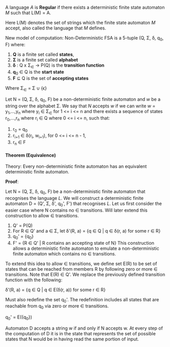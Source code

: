A language *A* is **Regular** if there exists a deterministic finite state automaton *M* such that L(M) = A.

Here L(M) denotes the set of strings which the finite state automaton *M* accept, also called the language that *M* defines.

New model of computation:
Non-Deterministic FSA is a 5-tuple (Q, Σ, δ, q<sub>0</sub>, F) where:
1. **Q** is a finite set called **states**,
2. **Σ** is a finite set called **alphabet**
3. **δ** : Q x Σ<sub>∈</sub> -> P(Q) is the **transition function**
4. **q**<sub>0</sub> ∈ Q is the **start state**
5. **F** ⊆ Q is the set of **accepting states**

Where Σ<sub>∈</sub> = Σ ∪ {ϵ} 

Let N = (Q, Σ, δ, q<sub>0</sub>, F) be a non-deterministic finite automaton and *w* be a string over the alphabet Σ. We say that *N* accepts *w* if we can write *w* = y<sub>1</sub>,...,y<sub>n</sub> where y<sub>i</sub> ∈ Σ<sub>∈</sub> for 1 <= i <= n and there exists a sequence of states r<sub>0</sub>,...,r<sub>n</sub> where r<sub>i</sub> ∈ Q where 0 <= i <= n, such that:
1. r<sub>0</sub> = q<sub>0</sub>
2. r<sub>i+1</sub> ∈ δ(r<sub>i</sub>, w<sub>i+1</sub>), for 0 <= i <= n - 1,
3. r<sub>n</sub> ∈ F
<h4>Theorem (Equivalence)</h4>
Theory: Every non-deterministic finite automaton has an equivalent deterministic finite automaton.

**Proof**:

Let N = (Q, Σ, δ, q<sub>0</sub>, F) be a non-deterministic finite automaton that recognises the language *L*. We will construct a deterministic finite automaton D = (Q', Σ, δ', q<sub>0</sub>', F') that recognises *L*. Let us first consider the easier case where N contains no ∈ transitions. Will later extend this construction to allow ∈ transitions.
1. Q' = P(Q)
2. For R ∈ Q' and a ∈ Σ, let δ'(R, a) = {q ∈ Q | q ∈ δ(r, a) for some r ∈ R}
3. q<sub>0</sub>' = {q<sub>0</sub>}
4. F' = {R ∈ Q' | R contains an accepting state of N}
This construction allows a deterministic finite automaton to emulate a non-deterministic finite automaton which contains no ∈ transitions.

To extend this idea to allow ∈ transitions, we define set E(R) to be set of states that can be reached from members R by following zero or more ∈ transitions. Note that E(R) ∈ Q'. We replace the previously defined transition function with the following:

δ'(R, a) = {q ∈ Q | q ∈ E(δ(r, a)) for some r ∈ R}

Must also redefine the set q<sub>0</sub>'. The redefinition includes all states that are reachable from q<sub>0</sub> via zero or more ∈ transitions.

q<sub>0</sub>' = E({q<sub>0</sub>})

Automaton D accepts a string w if and only if N accepts w. At every step of the computation of D it is in the state that represents the set of possible states that N would be in having read the same portion of input.
